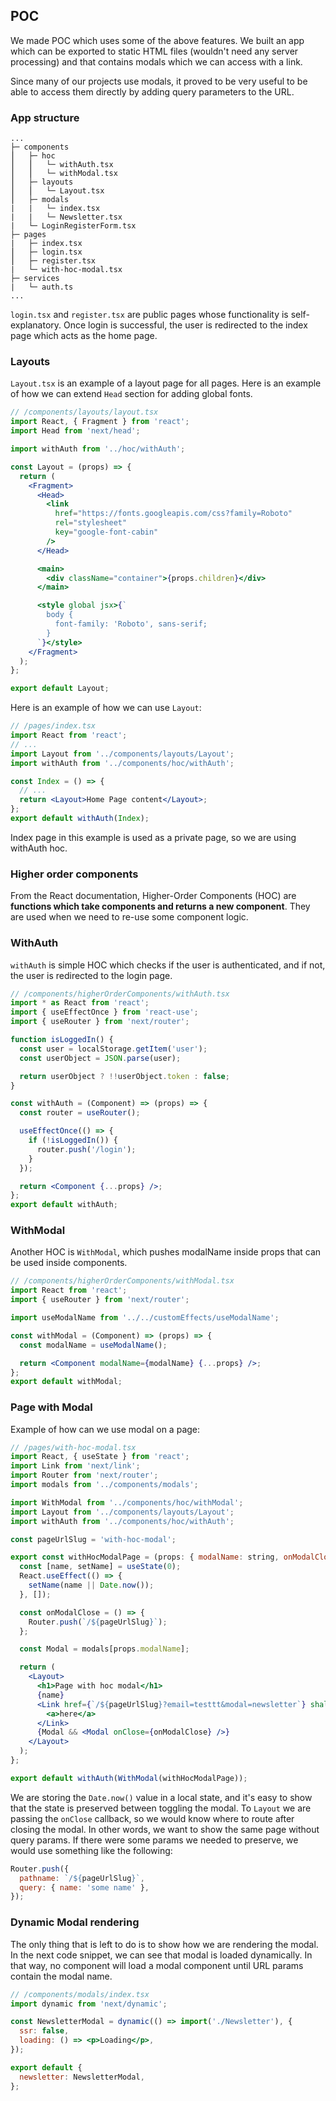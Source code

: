 ## POC

We made POC which uses some of the above features. We built an app which can be exported to static HTML files (wouldn't need any server processing) and that contains modals which we can access with a link.

Since many of our projects use modals, it proved to be very useful to be able to access them directly by adding query parameters to the URL.

### App structure

```
...
├─ components
⎮   ├─ hoc
⎮   ⎮   └─ withAuth.tsx
⎮   ⎮   └─ withModal.tsx
⎮   ├─ layouts
⎮   ⎮   └─ Layout.tsx
⎮   ├─ modals
|   |   └─ index.tsx
|   |   └─ Newsletter.tsx
|   └─ LoginRegisterForm.tsx
├─ pages
|   ├─ index.tsx
⎮   ├─ login.tsx
⎮   ├─ register.tsx
|   └─ with-hoc-modal.tsx
├─ services
|   └─ auth.ts
...
```

`login.tsx` and `register.tsx` are public pages whose functionality is self-explanatory. Once login is successful, the user is redirected to the index page which acts as the home page.

### Layouts

`Layout.tsx` is an example of a layout page for all pages. Here is an example of how we can extend `Head` section for adding global fonts.

```jsx
// /components/layouts/layout.tsx
import React, { Fragment } from 'react';
import Head from 'next/head';

import withAuth from '../hoc/withAuth';

const Layout = (props) => {
  return (
    <Fragment>
      <Head>
        <link
          href="https://fonts.googleapis.com/css?family=Roboto"
          rel="stylesheet"
          key="google-font-cabin"
        />
      </Head>

      <main>
        <div className="container">{props.children}</div>
      </main>

      <style global jsx>{`
        body {
          font-family: 'Roboto', sans-serif;
        }
      `}</style>
    </Fragment>
  );
};

export default Layout;
```

Here is an example of how we can use `Layout`:

```jsx
// /pages/index.tsx
import React from 'react';
// ...
import Layout from '../components/layouts/Layout';
import withAuth from '../components/hoc/withAuth';

const Index = () => {
  // ...
  return <Layout>Home Page content</Layout>;
};
export default withAuth(Index);
```

Index page in this example is used as a private page, so we are using withAuth hoc.

### Higher order components

From the React documentation, Higher-Order Components (HOC) are **functions which take components and returns a new component**. They are used when we need to re-use some component logic.

### WithAuth

`withAuth` is simple HOC which checks if the user is authenticated, and if not, the user is redirected to the login page.

```jsx
// /components/higherOrderComponents/withAuth.tsx
import * as React from 'react';
import { useEffectOnce } from 'react-use';
import { useRouter } from 'next/router';

function isLoggedIn() {
  const user = localStorage.getItem('user');
  const userObject = JSON.parse(user);

  return userObject ? !!userObject.token : false;
}

const withAuth = (Component) => (props) => {
  const router = useRouter();

  useEffectOnce(() => {
    if (!isLoggedIn()) {
      router.push('/login');
    }
  });

  return <Component {...props} />;
};
export default withAuth;
```

### WithModal

Another HOC is `WithModal`, which pushes modalName inside props that can be used inside components.

```jsx
// /components/higherOrderComponents/withModal.tsx
import React from 'react';
import { useRouter } from 'next/router';

import useModalName from '../../customEffects/useModalName';

const withModal = (Component) => (props) => {
  const modalName = useModalName();

  return <Component modalName={modalName} {...props} />;
};
export default withModal;
```

### Page with Modal

Example of how can we use modal on a page:

```jsx
// /pages/with-hoc-modal.tsx
import React, { useState } from 'react';
import Link from 'next/link';
import Router from 'next/router';
import modals from '../components/modals';

import WithModal from '../components/hoc/withModal';
import Layout from '../components/layouts/Layout';
import withAuth from '../components/hoc/withAuth';

const pageUrlSlug = 'with-hoc-modal';

export const withHocModalPage = (props: { modalName: string, onModalClose: () => void }) => {
  const [name, setName] = useState(0);
  React.useEffect(() => {
    setName(name || Date.now());
  }, []);

  const onModalClose = () => {
    Router.push(`/${pageUrlSlug}`);
  };

  const Modal = modals[props.modalName];

  return (
    <Layout>
      <h1>Page with hoc modal</h1>
      {name}
      <Link href={`/${pageUrlSlug}?email=testtt&modal=newsletter`} shallow>
        <a>here</a>
      </Link>
      {Modal && <Modal onClose={onModalClose} />}
    </Layout>
  );
};

export default withAuth(WithModal(withHocModalPage));
```

We are storing the `Date.now()` value in a local state, and it's easy to show that the state is preserved between toggling the modal.
To `Layout` we are passing the `onClose` callback, so we would know where to route after closing the modal. In other words, we want to show the same page without query params. If there were some params we needed to preserve, we would use something like the following:

```jsx
Router.push({
  pathname: `/${pageUrlSlug}`,
  query: { name: 'some name' },
});
```

### Dynamic Modal rendering

The only thing that is left to do is to show how we are rendering the modal. In the next code snippet, we can see that modal is loaded dynamically. In that way, no component will load a modal component until URL params contain the modal name.

```jsx
// /components/modals/index.tsx
import dynamic from 'next/dynamic';

const NewsletterModal = dynamic(() => import('./Newsletter'), {
  ssr: false,
  loading: () => <p>Loading</p>,
});

export default {
  newsletter: NewsletterModal,
};
```

